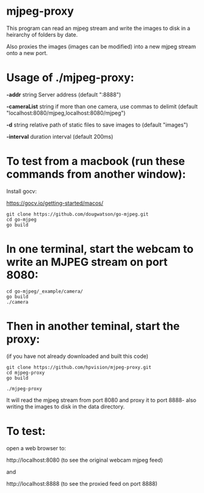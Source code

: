 # mjpeg-proxy

This program can read an mjpeg stream and write the images to disk in a heirarchy of folders by date.

Also proxies the images (images can be modified) into a new mjpeg stream onto a new port. 


# Usage of ./mjpeg-proxy:


  **-addr** string
    	Server address (default ":8888")
        
  **-cameraList** string
    	if more than one camera, use commas to delimit (default "localhost:8080/mjpeg,localhost:8080/mjpeg")

  **-d** string
    	relative path of static files to save images to (default "images")

  **-interval** duration
    	interval (default 200ms)


# To test from a macbook (run these commands from another window):


Install gocv:

https://gocv.io/getting-started/macos/

```
git clone https://github.com/dougwatson/go-mjpeg.git
cd go-mjpeg
go build
```

# In one terminal, start the webcam to write an MJPEG stream on port 8080:
```
cd go-mjpeg/_example/camera/
go build
./camera
```
# Then in another teminal, start the proxy:

(if you have not already downloaded and built this code)
```
git clone https://github.com/hpvision/mjpeg-proxy.git
cd mjpeg-proxy
go build

./mjpeg-proxy
```
It will read the mjpeg stream from port 8080 and proxy it to port 8888- also writing the images to disk in the data directory.

# To test:

open a web browser to:

http://localhost:8080 (to see the original webcam mjpeg feed)

and

http://localhost:8888 (to see the proxied feed on port 8888)
